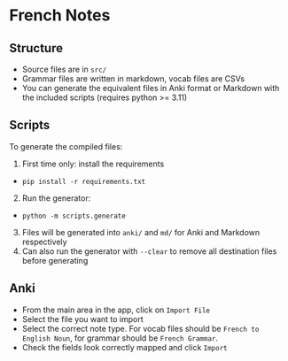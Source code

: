 # French Notes

## Structure

- Source files are in `src/`
- Grammar files are written in markdown, vocab files are CSVs
- You can generate the equivalent files in Anki format or Markdown with the included scripts (requires python >= 3.11)

## Scripts

To generate the compiled files:

1. First time only: install the requirements
  - `pip install -r requirements.txt`
2. Run the generator:
  - `python -m scripts.generate`
3. Files will be generated into `anki/` and `md/` for Anki and Markdown respectively
4. Can also run the generator with `--clear` to remove all destination files before generating

## Anki

- From the main area in the app, click on `Import File`
- Select the file you want to import
- Select the correct note type. For vocab files should be `French to English Noun`, for grammar should be `French Grammar`.
- Check the fields look correctly mapped and click `Import`

